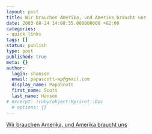```yaml
---
layout: post
title: Wir brauchen Amerika, und Amerika braucht uns
date: 2003-08-24 14:08:35.000000000 +02:00
categories:
- quick links
tags: []
status: publish
type: post
published: true
meta: {}
author:
  login: shanson
  email: papascott-wp@gmail.com
  display_name: PapaScott
  first_name: Scott
  last_name: Hanson
# excerpt: !ruby/object:Hpricot::Doc
  # options: {}
---
```

<p><a title="Hans-Ulrich Klose now has a regular column in the Abendblatt" href="http://www.abendblatt.de/daten/2003/08/23/199822.html">Wir brauchen Amerika, und Amerika braucht uns</a></p>
